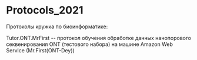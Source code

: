 # Protocols_2021
Протоколы кружка по биоинформатике:

Tutor.ONT.MrFirst -- протокол обучения обработке данных нанопорового секвенирования ONT (тестового набора) на машине Amazon Web Service (Mr.First(ONT-Dey))
